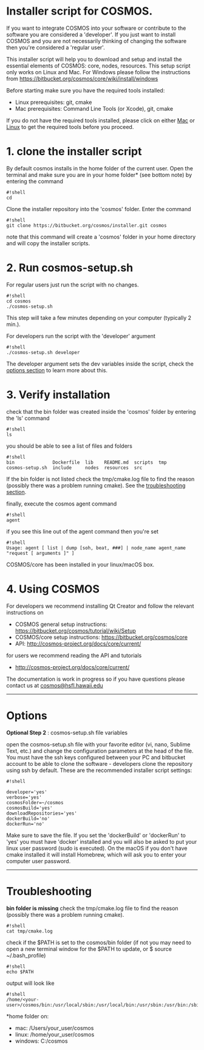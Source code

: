 # Installer script for COSMOS. #

If you want to integrate COSMOS into your software or contribute to the software you are considered a 'developer'.
If you just want to install COSMOS and you are not necessarily thinking of changing the software then you're considered a 'regular user'.

This installer script will help you to download and setup and install the essential elements of COSMOS: core, nodes, resources. This setup script only works on Linux and Mac. For Windows please follow the instructions from https://bitbucket.org/cosmos/core/wiki/install/windows

Before starting make sure you have the required tools installed:

* Linux prerequisites: git, cmake
* Mac prerequisites: Command Line Tools (or Xcode), git, cmake

If you do not have the required tools installed, please click on either [Mac](https://bitbucket.org/cosmos/core/wiki/install/mac) or [Linux](https://bitbucket.org/cosmos/core/wiki/install/linux_ubuntu) to
get the required tools before you proceed.


# 1. clone the installer script #

By default cosmos installs in the home folder of the current user. Open the terminal and make sure you are in your home folder* (see bottom note) by entering the command
```
#!shell
cd
```
Clone the installer repository into the 'cosmos' folder. Enter the command
```
#!shell
git clone https://bitbucket.org/cosmos/installer.git cosmos
```
note that this command will create a 'cosmos' folder in your home directory and will copy the installer scripts.

# 2. Run cosmos-setup.sh #
For regular users just run the script with no changes. 
```
#!shell
cd cosmos
./cosmos-setup.sh
```
This step will take a few minutes depending on your computer (typically 2 min.).

For developers run the script with the 'developer' argument
```
#!shell
./cosmos-setup.sh developer
```
The developer argument sets the dev variables inside the script, check the [options section](#markdown-header-options) to learn more about this.


# 3. Verify installation

check that the bin folder was created inside the 'cosmos' folder by entering the 'ls' command

```
#!shell
ls
```
you should be able to see a list of files and folders 
```
#!shell
bin              Dockerfile  lib    README.md  scripts  tmp
cosmos-setup.sh  include     nodes  resources  src

```

If the bin folder is not listed check the tmp/cmake.log file to find the reason (possibly there was a problem running cmake). See the [troubleshooting section](#markdown-header-troubleshooting).

finally, execute the cosmos agent command

```
#!shell
agent
```

if you see this line out of the agent command then you're set
```
#!shell
Usage: agent [ list | dump [soh, beat, ###] | node_name agent_name "request [ arguments ]" ]
```
COSMOS/core has been installed in your linux/macOS box.


# 4. Using COSMOS #

For developers we recommend installing Qt Creator and follow the relevant instructions on 

* COSMOS general setup instructions: https://bitbucket.org/cosmos/tutorial/wiki/Setup
* COSMOS/core setup instructions: https://bitbucket.org/cosmos/core
* API: http://cosmos-project.org/docs/core/current/

for users we recommend reading the API and tutorials 

* http://cosmos-project.org/docs/core/current/

The documentation is work in progress so if you have questions please contact us at cosmos@hsfl.hawaii.edu

-----------------------
# Options #

**Optional Step 2** : cosmos-setup.sh file variables

open the cosmos-setup.sh file with your favorite editor (vi, nano, Sublime Text, etc.) and change the configuration parameters at the head of the file. You must have the ssh keys configured between your PC and bitbucket account to be able to clone the software - developers clone the repository using ssh by default. These are the recommended installer script settings:
```
#!shell

developer='yes' 
verbose='yes'
cosmosFolder=~/cosmos
cosmosBuild='yes'
downloadRepositories='yes'
dockerBuild='no'
dockerRun='no'
```

Make sure to save the file. If you set the 'dockerBuild' or 'dockerRun' to 'yes' you must have 'docker' installed and you will also be asked to put your linux user password (sudo is executed). On the macOS if you don't have cmake installed it will install Homebrew, which will ask you to enter your computer user password.

----------------

# Troubleshooting #

**bin folder is missing**
check the tmp/cmake.log file to find the reason (possibly there was a problem running cmake). 

```
#!shell
cat tmp/cmake.log
```

check if the $PATH is set to the cosmos/bin folder (if not you may need to open a new terminal window for the $PATH to update, or $ source ~/.bash_profile)

```
#!shell
echo $PATH
```

output will look like
```
#!shell
/home/<your-user>/cosmos/bin:/usr/local/sbin:/usr/local/bin:/usr/sbin:/usr/bin:/sbin:/bin
```

*home folder on:

* mac: /Users/your_user/cosmos
* linux: /home/your_user/cosmos
* windows: C:/cosmos